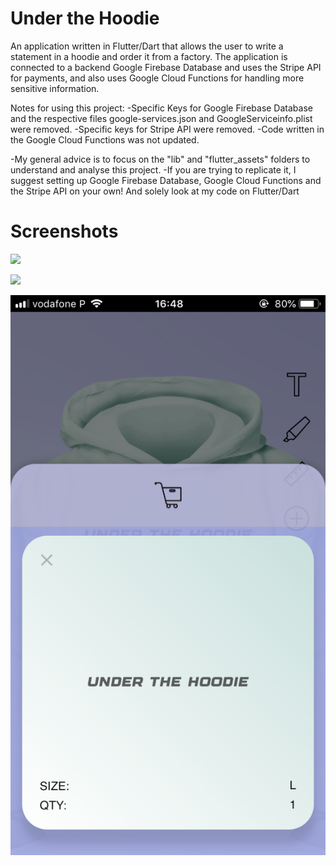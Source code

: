 # Under the Hoodie

An application written in Flutter/Dart that allows the user to write a statement in a hoodie and order it from a factory. The application is connected to a backend Google Firebase Database and uses the Stripe API for payments, and also uses Google Cloud Functions for handling more sensitive information.


Notes for using this project:
-Specific Keys for Google Firebase Database and the respective files google-services.json and GoogleServiceinfo.plist were removed.
-Specific keys for Stripe API were removed.
-Code written in the Google Cloud Functions was not updated.

-My general advice is to focus on the "lib" and "flutter_assets" folders to understand and analyse this project.
-If you are trying to replicate it, I suggest setting up Google Firebase Database, Google Cloud Functions and the Stripe API on your own! And solely look at my code on Flutter/Dart




# Screenshots

![](images/image1.png)

![](images/image2.png)

![](images/image3.png)
